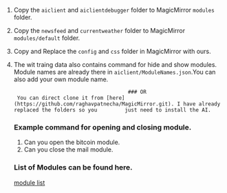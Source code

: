 1) Copy the ```aiclient``` and ```aiclientdebugger``` folder to MagicMirror ```modules``` folder.

2) Copy the ```newsfeed``` and ```currentweather``` folder to MagicMirror ```modules/default``` folder.

3) Copy and Replace the ```config``` and ```css``` folder in MagicMirror with ours.

4) The wit traing data also contains command for hide and show modules. Module names are already there in ```aiclient/ModuleNames.json```.You 
   can also add your own module name.
                                            
                                            ### OR
        You can direct clone it from [here](https://github.com/raghavpatnecha/MagicMirror.git). I have already replaced the folders so you         just need to install the AI.                                    
   
   ### Example command for opening and closing module.
   1) Can you open the bitcoin module.
   2) Can you close the mail module.
   
   ### List of Modules can be found here.
   [module list](https://forum.magicmirror.builders/category/5/modules)
